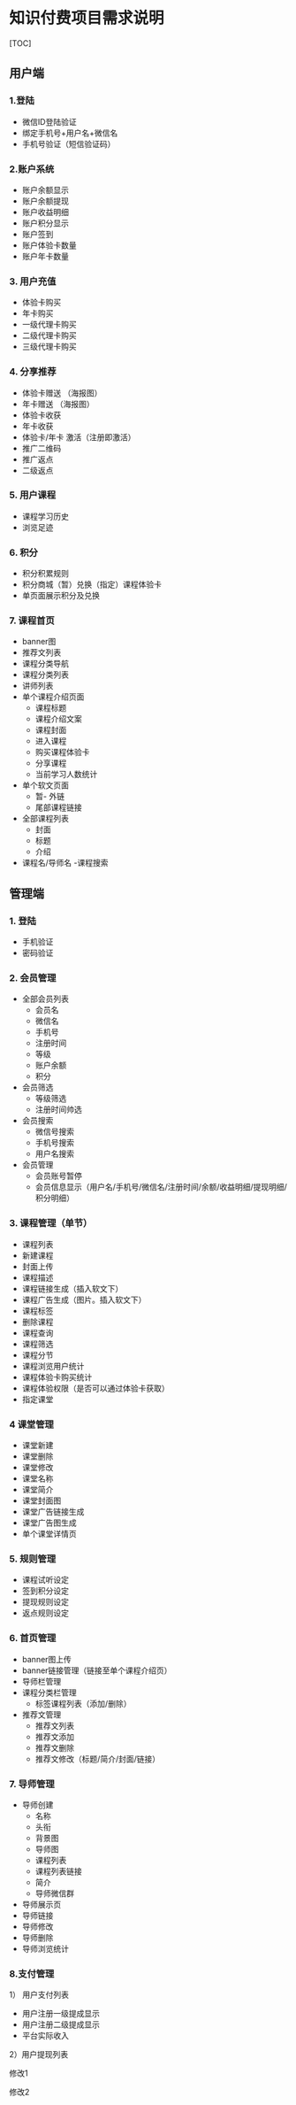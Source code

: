 # 知识付费项目需求说明

[TOC]


##  用户端

### 1.登陆

- 微信ID登陆验证
- 绑定手机号+用户名+微信名
- 手机号验证（短信验证码）

### 2.账户系统

- 账户余额显示
- 账户余额提现
- 账户收益明细
- 账户积分显示
- 账户签到
- 账户体验卡数量
- 账户年卡数量

### 3. 用户充值

- 体验卡购买
- 年卡购买
- 一级代理卡购买
- 二级代理卡购买
- 三级代理卡购买

### 4. 分享推荐

- 体验卡赠送 （海报图）
- 年卡赠送 （海报图）
- 体验卡收获 
- 年卡收获
- 体验卡/年卡 激活（注册即激活）
- 推广二维码
- 推广返点
- 二级返点

### 5. 用户课程

- 课程学习历史
- 浏览足迹

### 6. 积分

- 积分积累规则
- 积分商城（暂）兑换（指定）课程体验卡
- 单页面展示积分及兑换

### 7. 课程首页

- banner图
- 推荐文列表
- 课程分类导航
- 课程分类列表
- 讲师列表
- 单个课程介绍页面
  - 课程标题
  - 课程介绍文案
  - 课程封面
  - 进入课程
  - 购买课程体验卡
  - 分享课程
  - 当前学习人数统计
- 单个软文页面
  - 暂- 外链
  - 尾部课程链接
- 全部课程列表
  - 封面
  - 标题
  - 介绍
- 课程名/导师名 -课程搜索



## 管理端

### 1. 登陆

- 手机验证
- 密码验证

### 2. 会员管理

- 全部会员列表
  - 会员名
  - 微信名
  - 手机号
  - 注册时间
  - 等级
  - 账户余额
  - 积分
- 会员筛选
  - 等级筛选
  - 注册时间帅选
- 会员搜索
  - 微信号搜索
  - 手机号搜索
  - 用户名搜索
- 会员管理
  - 会员账号暂停
  - 会员信息显示（用户名/手机号/微信名/注册时间/余额/收益明细/提现明细/积分明细）

### 3. 课程管理（单节）

- 课程列表
- 新建课程
- 封面上传
- 课程描述
- 课程链接生成（插入软文下）
- 课程广告生成（图片。插入软文下）
- 课程标签
- 删除课程
- 课程查询
- 课程筛选
- 课程分节
- 课程浏览用户统计
- 课程体验卡购买统计
- 课程体验权限（是否可以通过体验卡获取）
- 指定课堂

### 4 课堂管理

- 课堂新建
- 课堂删除
- 课堂修改
- 课堂名称
- 课堂简介
- 课堂封面图
- 课堂广告链接生成
- 课堂广告图生成
- 单个课堂详情页

### 5. 规则管理

- 课程试听设定
- 签到积分设定
- 提现规则设定
- 返点规则设定

### 6. 首页管理

- banner图上传
- banner链接管理（链接至单个课程介绍页）
- 导师栏管理
- 课程分类栏管理
  - 标签课程列表（添加/删除）
- 推荐文管理
  - 推荐文列表
  - 推荐文添加
  - 推荐文删除
  - 推荐文修改（标题/简介/封面/链接）

### 7. 导师管理

- 导师创建
  - 名称
  - 头衔
  - 背景图
  - 导师图
  - 课程列表
  - 课程列表链接
  - 简介
  - 导师微信群
- 导师展示页
- 导师链接
- 导师修改
- 导师删除
- 导师浏览统计

### 8.支付管理

 1） 用户支付列表

- 用户注册一级提成显示
- 用户注册二级提成显示
- 平台实际收入

 2）用户提现列表

修改1

修改2



